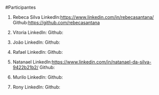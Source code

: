 #Participantes

1. Rebeca Silva
LinkedIn:https://www.linkedin.com/in/rebecasantana/
Github:https://github.com/rebecasantana

1. Vitoria
LinkedIn:
Github:

1. João
LinkedIn:
Github:

1. Rafael
LinkedIn:
Github:

1. Natanael
LinkedIn:https://www.linkedin.com/in/natanael-da-silva-9422b21b2/
Github:

1. Murilo
LinkedIn:
Github:

1. Rony
LinkedIn:
Github:
